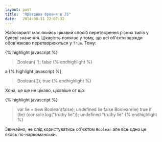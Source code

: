 ```yaml
---
layout: post
title:  "Правдива брехня в JS"
date:   2014-08-11 22:07:32
---
```


Жабоскрипт має якийсь цікавий спосіб перетворення різних типів у булеві значення.
Цікавість полягає у тому, що всі об'єкти завжди обов'язково перетворюються у `True`.
Тому:

{% highlight javascript %}
> Boolean('');
false
{% endhighlight %}

а
{% highlight javascript %}
> Boolean([]);
true
{% endhighlight %}

Хоча, це ще не цікаво, цікавіше от що:

{% highlight javascript %}
> var lie = new Boolean(false);
undefined
> lie
false
> Boolean(lie)
true
> if (lie) {console.log("truthy lie")};
undefined
"truthy lie"
{% endhighlight %}

Звичайно, не слід користуватись об'єктом `Boolean` але все одно це якось по-наркоманськи. 
